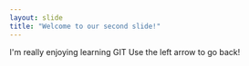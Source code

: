 ```yaml
---
layout: slide
title: "Welcome to our second slide!"
---
```

I'm really enjoying learning GIT
Use the left arrow to go back!
